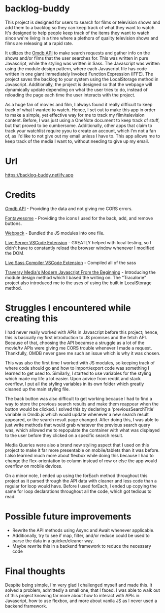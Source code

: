 # backlog-buddy

This project is designed for users to search for films or television shows and add them to a backlog so they can keep track of what they want to watch. It's designed to help people keep track of the items they want to watch since we're living in a time where a plethora of quality television shows and films are releasing at a rapid rate.

It utilizes the [Omdb API](http://www.omdbapi.com) to make search requests and gather info on the shows and/or films that the user searches for. This was written in pure Javascript, while the styling was written in Sass. The Javascript was written using the module design pattern, where each Javascript file has code written in one giant Immediately Invoked Function Expression (IFFE). The project saves the backlog to your system using the LocalStorage method in Javascript. Additionally, the project is designed so that the webpage will dynamically update depending on what the user tries to do, instead of reloading the page each time the user interacts with the project.

As a huge fan of movies and film, I always found it really difficult to keep track of what I wanted to watch. Hence, I set out to make this app in order to make a simple, yet effective way for me to track my film/television content. Before, I was just using a OneNote document to keep track of stuff, but that proved to be cumbersome. Additionally, other apps that claim to track your watchlist require yyou to create an account, which I'm not a fan of, as I'd like to not give out my email unless I have to. This app allows me to keep track of the media I want to, without needing to give up my email.

# Url

https://backlog-buddy.netlify.app

# Credits

[Omdb API](http://www.omdbapi.com) - Providing the data and not giving me CORS errors.

[Fontawesome](https://fontawesome.com/) - Providing the icons I used for the back, add, and remove buttons.

[Webpack](https://webpack.js.org/) - Bundled the JS modules into one file.

[Live Server VSCode Extension](https://marketplace.visualstudio.com/items?itemName=ritwickdey.LiveServer) - GREATLY helped with local testing, so I didn't have to constantly reload the browser window whenever I modified the DOM.

[Live Sass Compiler VSCode Extension](https://marketplace.visualstudio.com/items?itemName=ritwickdey.live-sass) - Compiled all of the sass

[Traversy Media's Modern Javascript From the Beginning](https://www.udemy.com/course/modern-javascript-from-the-beginning/) - Introducing the module design method which I based the writing on. The "Tracalorie" project also introduced me to the uses of using the built in LocalStorage method.

# Struggles I encountered while creating this

I had never really worked with APIs in Javascript before this project; hence, this is basically my first introduction to JS promises and the fetch API. Because of that, choosing the API becamse a struggle as a lot of the movie/tv APIs were giving me CORS trouble whenever I made a request. Thankfully, OMDB never gave me such an issue which is why it was chosen.

This was also the first time I worked with JS modules, so keeping track of where code should go and how to import/export code was something I learned to get used to. Similarly, I started to use variables for the styling which made my life a lot easier. Upon advice from reddit and stack overflow, I put all the styling variables in its own folder which greatly cleaned up the main styling file.

The back button was also difficult to get working because I had to find a way to store the previous search results and make them reappear when the button would be clicked. I solved this by declaring a 'previousSearchTitle' variable in Omdb.js which would update whenever a new search result appeared, or the search result page changed. After doing this, I was able to just write methods that would grab whatever the previous search query was, which allowed me to repopulate the container with what was displayed to the user before they clicked on a specific search result.

Media Queries were also a brand new styling aspect that I used on this project to make it far more presentable on mobile/tablets than it was before. I also learned much more about flexbox while doing this because I had to change the flex-orientation to column instead of row or else the app would overflow on mobile devices.

On a minor note, I ended up using the forEach method throughout this project as it parsed through the API data with cleaner and less code than a regular for loop would have. Before I used forEach, I ended up copying the same for loop declarations throughout all the code, which got tedious to read.

# Possible future improvements

- Rewrite the API methods using Async and Await whenever applicable.
- Additionally, try to see if map, filter, and/or reduce could be used to parse the data in a quicker/cleaner way.
- Maybe rewrite this in a backend framework to reduce the necessary code

# Final thoughts

Despite being simple, I'm very glad I challenged myself and made this. It solved a problem, admittedly a small one, that I faced. I was able to walk out of this project knowing far more about how to interact with APIs in Javascript, how to use flexbox, and more about vanila JS as I never used a backend framework.
